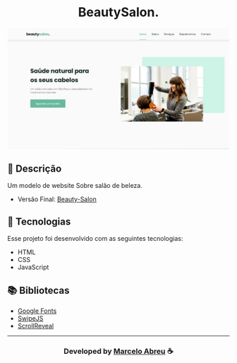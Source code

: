 <h1 align="center">
  BeautySalon.
</h1>

<img src="assets/img/preview.jpeg">

## 📝 Descrição 

Um modelo de website Sobre salão de beleza.

- Versão Final: [Beauty-Salon](https://marcelo-abreeu.github.io/Beauty-Salon/)

## 🚀 Tecnologias

Esse projeto foi desenvolvido com as seguintes tecnologias:

- HTML
- CSS
- JavaScript

## 📚 Bibliotecas

- [Google Fonts](https://fonts.google.com/)
- [SwipeJS](https://github.com/nolimits4web/Swiper)
- [ScrollReveal](https://scrollrevealjs.org)


-----

  <h3 align="center"> Developed by <a href="#">Marcelo Abreu</a> ☕</h3>
  
